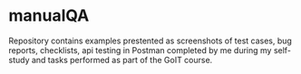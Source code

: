 # manualQA

Repository contains examples prestented as screenshots of test cases, bug reports, checklists, api testing in Postman completed by me during my self-study and tasks performed as part of the GoIT course.
